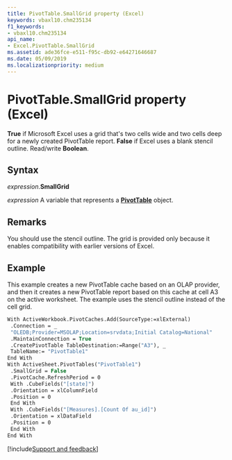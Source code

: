 ```yaml
---
title: PivotTable.SmallGrid property (Excel)
keywords: vbaxl10.chm235134
f1_keywords:
- vbaxl10.chm235134
api_name:
- Excel.PivotTable.SmallGrid
ms.assetid: ade36fce-e511-f95c-db92-e64271646687
ms.date: 05/09/2019
ms.localizationpriority: medium
---
```



# PivotTable.SmallGrid property (Excel)

**True** if Microsoft Excel uses a grid that's two cells wide and two cells deep for a newly created PivotTable report. **False** if Excel uses a blank stencil outline. Read/write **Boolean**.


## Syntax

_expression_.**SmallGrid**

_expression_ A variable that represents a **[PivotTable](Excel.PivotTable.md)** object.


## Remarks

You should use the stencil outline. The grid is provided only because it enables compatibility with earlier versions of Excel.


## Example

This example creates a new PivotTable cache based on an OLAP provider, and then it creates a new PivotTable report based on this cache at cell A3 on the active worksheet. The example uses the stencil outline instead of the cell grid.

```vb
With ActiveWorkbook.PivotCaches.Add(SourceType:=xlExternal) 
 .Connection = _ 
 "OLEDB;Provider=MSOLAP;Location=srvdata;Initial Catalog=National" 
 .MaintainConnection = True 
 .CreatePivotTable TableDestination:=Range("A3"), _ 
 TableName:= "PivotTable1" 
End With 
With ActiveSheet.PivotTables("PivotTable1") 
 .SmallGrid = False 
 .PivotCache.RefreshPeriod = 0 
 With .CubeFields("[state]") 
 .Orientation = xlColumnField 
 .Position = 0 
 End With 
 With .CubeFields("[Measures].[Count Of au_id]") 
 .Orientation = xlDataField 
 .Position = 0 
 End With 
End With
```




[!include[Support and feedback](~/includes/feedback-boilerplate.md)]